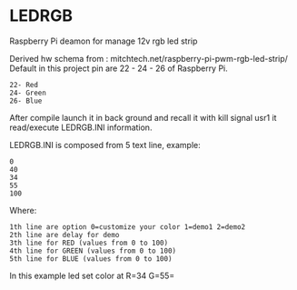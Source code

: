 LEDRGB
======

Raspberry Pi deamon for manage 12v rgb led strip


Derived hw schema from :  mitchtech.net/raspberry-pi-pwm-rgb-led-strip/
Default in this project pin are 22 - 24 - 26 of Raspberry Pi.
```
22- Red
24- Green
26- Blue
```

After compile launch it in back ground and recall it with kill signal usr1 it read/execute LEDRGB.INI information.

LEDRGB.INI is composed from 5 text line, example:

```
0
40
34
55
100
```

Where:
```
1th line are option 0=customize your color 1=demo1 2=demo2
2th line are delay for demo
3th line for RED (values from 0 to 100)
4th line for GREEN (values from 0 to 100)
5th line for BLUE (values from 0 to 100)
```
In this example led set color at R=34 G=55=
